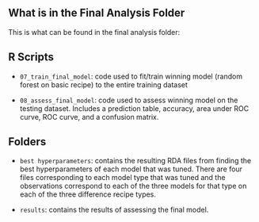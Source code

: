 ## What is in the Final Analysis Folder

This is what can be found in the final analysis folder:

## R Scripts

- `07_train_final_model`: code used to fit/train winning model (random forest on basic recipe) to the entire training dataset

- `08_assess_final_model`: code used to assess winning model on the testing dataset. Includes a prediction table, accuracy, area under ROC curve, ROC curve, and a confusion matrix. 


## Folders

- `best hyperparameters`: contains the resulting RDA files from finding the best hyperparameters of each model that was tuned. There are four files corresponding to each model type that was tuned and the observations correspond to each of the three models for that type on each of the three difference recipe types. 

- `results`: contains the results of assessing the final model.
